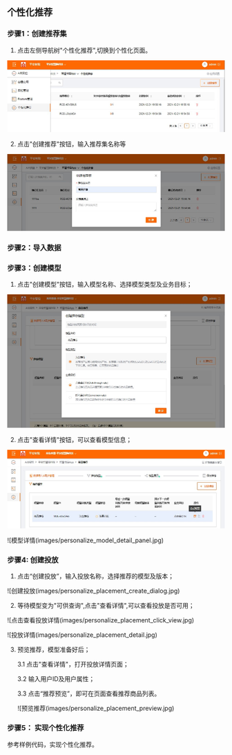 ## 个性化推荐

### 步骤1：创建推荐集

   1. 点击左侧导航树"个性化推荐",切换到个性化页面。
   
   ![切换到个性化页面](images/personalize_goto_personalize_home.jpg)
    
   2. 点击"创建推荐"按钮，输入推荐集名称等
   
   ![创建推荐](images/personalize_set.jpg)

### 步骤2：导入数据



### 步骤3：创建模型

   1. 点击"创建模型"按钮，输入模型名称、选择模型类型及业务目标；
   
   ![创建模型](images/personalize_model_create_dialog.jpg)
    
   2. 点击"查看详情"按钮，可以查看模型信息；
   
   ![查看模型详情](images/personalize_click_view_model_detail.jpg)

   ![模型详情(images/personalize_model_detail_panel.jpg)
   
### 步骤4: 创建投放

   1. 点击“创建投放”，输入投放名称，选择推荐的模型及版本；
   
   ![创建投放(images/personalize_placement_create_dialog.jpg)
   
    
   2. 等待模型变为"可供查询",点击"查看详情",可以查看投放是否可用；
   
   ![点击查看投放详情(images/personalize_placement_click_view.jpg)
   
   ![投放详情(images/personalize_placement_detail.jpg)
   
    
   3. 预览推荐，模型准备好后；
    
       3.1 点击"查看详情"，打开投放详情页面；
       
       3.2 输入用户ID及用户属性；
       
       3.3 点击“推荐预览”，即可在页面查看推荐商品列表。
       
       ![预览推荐(images/personalize_placement_preview.jpg)
       

### 步骤5： 实现个性化推荐

   参考样例代码，实现个性化推荐。


